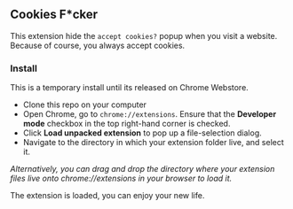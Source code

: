 ## Cookies F*cker

This extension hide the `accept cookies?` popup when you visit a website.
Because of course, you always accept cookies.

### Install

This is a temporary install until its released on Chrome Webstore.

* Clone this repo on your computer
* Open Chrome, go to `chrome://extensions`. Ensure that the **Developer mode** checkbox in the top right-hand corner is checked.
* Click **Load unpacked extension** to pop up a file-selection dialog.
* Navigate to the directory in which your extension folder live, and select it.

*Alternatively, you can drag and drop the directory where your extension files live onto chrome://extensions in your browser to load it.*

The extension is loaded, you can enjoy your new life.